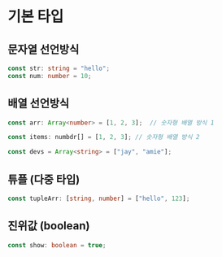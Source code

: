 # 기본 타입

## 문자열 선언방식

```ts
const str: string = "hello";
const num: number = 10;
```

## 배열 선언방식

```ts
const arr: Array<number> = [1, 2, 3];  // 숫자형 배열 방식 1

const items: numbdr[] = [1, 2, 3]; // 숫자형 배열 방식 2

const devs = Array<string> = ["jay", "amie"];

```

## 튜플 (다중 타입)

```ts
const tupleArr: [string, number] = ["hello", 123];
```

## 진위값 (boolean)

```ts
const show: boolean = true;
```
